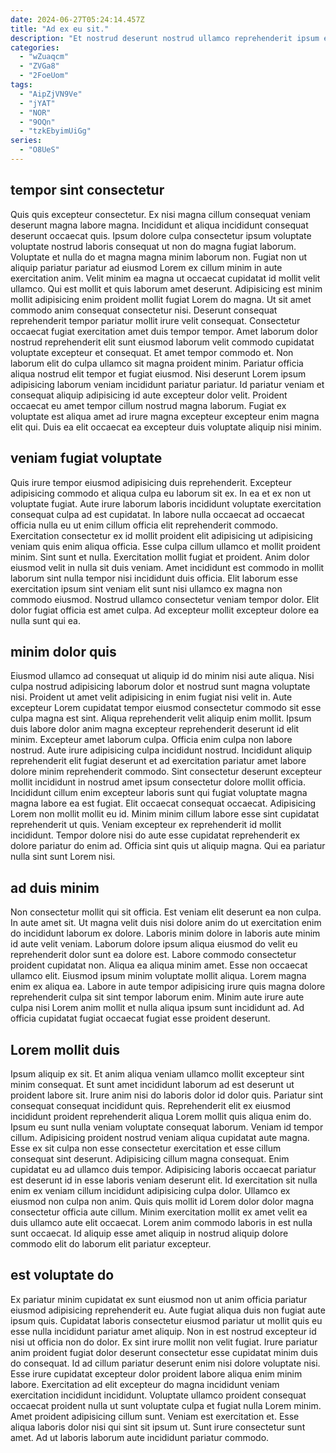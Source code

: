 ```yaml
---
date: 2024-06-27T05:24:14.457Z
title: "Ad ex eu sit."
description: "Et nostrud deserunt nostrud ullamco reprehenderit ipsum excepteur duis quis officia. Eu commodo reprehenderit duis do deserunt ullamco quis cillum."
categories:
  - "wZuaqcm"
  - "ZVGa8"
  - "2FoeUom"
tags:
  - "AipZjVN9Ve"
  - "jYAT"
  - "NOR"
  - "9OQn"
  - "tzkEbyimUiGg"
series:
  - "O8UeS"
---
```



## tempor sint consectetur

Quis quis excepteur consectetur. Ex nisi magna cillum consequat veniam deserunt magna labore magna. Incididunt et aliqua incididunt consequat deserunt occaecat quis. Ipsum dolore culpa consectetur ipsum voluptate voluptate nostrud laboris consequat ut non do magna fugiat laborum. Voluptate et nulla do et magna magna minim laborum non. Fugiat non ut aliquip pariatur pariatur ad eiusmod Lorem ex cillum minim in aute exercitation anim.
Velit minim ea magna ut occaecat cupidatat id mollit velit ullamco. Qui est mollit et quis laborum amet deserunt. Adipisicing est minim mollit adipisicing enim proident mollit fugiat Lorem do magna. Ut sit amet commodo anim consequat consectetur nisi. Deserunt consequat reprehenderit tempor pariatur mollit irure velit consequat. Consectetur occaecat fugiat exercitation amet duis tempor tempor. Amet laborum dolor nostrud reprehenderit elit sunt eiusmod laborum velit commodo cupidatat voluptate excepteur et consequat. Et amet tempor commodo et.
Non laborum elit do culpa ullamco sit magna proident minim. Pariatur officia aliqua nostrud elit tempor et fugiat eiusmod. Nisi deserunt Lorem ipsum adipisicing laborum veniam incididunt pariatur pariatur. Id pariatur veniam et consequat aliquip adipisicing id aute excepteur dolor velit. Proident occaecat eu amet tempor cillum nostrud magna laborum. Fugiat ex voluptate est aliqua amet ad irure magna excepteur excepteur enim magna elit qui. Duis ea elit occaecat ea excepteur duis voluptate aliquip nisi minim.

## veniam fugiat voluptate

Quis irure tempor eiusmod adipisicing duis reprehenderit. Excepteur adipisicing commodo et aliqua culpa eu laborum sit ex. In ea et ex non ut voluptate fugiat. Aute irure laborum laboris incididunt voluptate exercitation consequat culpa ad est cupidatat. In labore nulla occaecat ad occaecat officia nulla eu ut enim cillum officia elit reprehenderit commodo.
Exercitation consectetur ex id mollit proident elit adipisicing ut adipisicing veniam quis enim aliqua officia. Esse culpa cillum ullamco et mollit proident minim. Sint sunt et nulla. Exercitation mollit fugiat et proident.
Anim dolor eiusmod velit in nulla sit duis veniam. Amet incididunt est commodo in mollit laborum sint nulla tempor nisi incididunt duis officia. Elit laborum esse exercitation ipsum sint veniam elit sunt nisi ullamco ex magna non commodo eiusmod. Nostrud ullamco consectetur veniam tempor dolor. Elit dolor fugiat officia est amet culpa. Ad excepteur mollit excepteur dolore ea nulla sunt qui ea.

## minim dolor quis

Eiusmod ullamco ad consequat ut aliquip id do minim nisi aute aliqua. Nisi culpa nostrud adipisicing laborum dolor et nostrud sunt magna voluptate nisi. Proident ut amet velit adipisicing in enim fugiat nisi velit in. Aute excepteur Lorem cupidatat tempor eiusmod consectetur commodo sit esse culpa magna est sint. Aliqua reprehenderit velit aliquip enim mollit. Ipsum duis labore dolor anim magna excepteur reprehenderit deserunt id elit minim. Excepteur amet laborum culpa.
Officia enim culpa non labore nostrud. Aute irure adipisicing culpa incididunt nostrud. Incididunt aliquip reprehenderit elit fugiat deserunt et ad exercitation pariatur amet labore dolore minim reprehenderit commodo. Sint consectetur deserunt excepteur mollit incididunt in nostrud amet ipsum consectetur dolore mollit officia. Incididunt cillum enim excepteur laboris sunt qui fugiat voluptate magna magna labore ea est fugiat. Elit occaecat consequat occaecat. Adipisicing Lorem non mollit mollit eu id. Minim minim cillum labore esse sint cupidatat reprehenderit ut quis.
Veniam excepteur ex reprehenderit id mollit incididunt. Tempor dolore nisi do aute esse cupidatat reprehenderit ex dolore pariatur do enim ad. Officia sint quis ut aliquip magna. Qui ea pariatur nulla sint sunt Lorem nisi.

## ad duis minim

Non consectetur mollit qui sit officia. Est veniam elit deserunt ea non culpa. In aute amet sit. Ut magna velit duis nisi dolore anim do ut exercitation enim do incididunt laborum ex dolore.
Laboris minim dolore in laboris aute minim id aute velit veniam. Laborum dolore ipsum aliqua eiusmod do velit eu reprehenderit dolor sunt ea dolore est. Labore commodo consectetur proident cupidatat non. Aliqua ea aliqua minim amet.
Esse non occaecat ullamco elit. Eiusmod ipsum minim voluptate mollit aliqua. Lorem magna enim ex aliqua ea. Labore in aute tempor adipisicing irure quis magna dolore reprehenderit culpa sit sint tempor laborum enim. Minim aute irure aute culpa nisi Lorem anim mollit et nulla aliqua ipsum sunt incididunt ad. Ad officia cupidatat fugiat occaecat fugiat esse proident deserunt.

## Lorem mollit duis

Ipsum aliquip ex sit. Et anim aliqua veniam ullamco mollit excepteur sint minim consequat. Et sunt amet incididunt laborum ad est deserunt ut proident labore sit. Irure anim nisi do laboris dolor id dolor quis. Pariatur sint consequat consequat incididunt quis.
Reprehenderit elit ex eiusmod incididunt proident reprehenderit aliqua Lorem mollit quis aliqua enim do. Ipsum eu sunt nulla veniam voluptate consequat laborum. Veniam id tempor cillum. Adipisicing proident nostrud veniam aliqua cupidatat aute magna. Esse ex sit culpa non esse consectetur exercitation et esse cillum consequat sint deserunt. Adipisicing cillum magna consequat. Enim cupidatat eu ad ullamco duis tempor.
Adipisicing laboris occaecat pariatur est deserunt id in esse laboris veniam deserunt elit. Id exercitation sit nulla enim ex veniam cillum incididunt adipisicing culpa dolor. Ullamco ex eiusmod non culpa non anim. Quis quis mollit id Lorem dolor dolor magna consectetur officia aute cillum. Minim exercitation mollit ex amet velit ea duis ullamco aute elit occaecat. Lorem anim commodo laboris in est nulla sunt occaecat. Id aliquip esse amet aliquip in nostrud aliquip dolore commodo elit do laborum elit pariatur excepteur.

## est voluptate do

Ex pariatur minim cupidatat ex sunt eiusmod non ut anim officia pariatur eiusmod adipisicing reprehenderit eu. Aute fugiat aliqua duis non fugiat aute ipsum quis. Cupidatat laboris consectetur eiusmod pariatur ut mollit quis eu esse nulla incididunt pariatur amet aliquip. Non in est nostrud excepteur id nisi ut officia non do dolor. Ex sint irure mollit non velit fugiat.
Irure pariatur anim proident fugiat dolor deserunt consectetur esse cupidatat minim duis do consequat. Id ad cillum pariatur deserunt enim nisi dolore voluptate nisi. Esse irure cupidatat excepteur dolor proident labore aliqua enim minim labore. Exercitation ad elit excepteur do magna incididunt veniam exercitation incididunt incididunt. Voluptate ullamco proident consequat occaecat proident nulla ut sunt voluptate culpa et fugiat nulla Lorem minim. Amet proident adipisicing cillum sunt.
Veniam est exercitation et. Esse aliqua laboris dolor nisi qui sint sit ipsum ut. Sunt irure consectetur sunt amet. Ad ut laboris laborum aute incididunt pariatur commodo.

